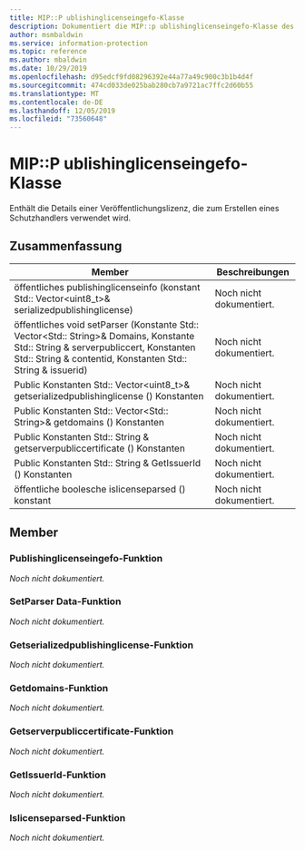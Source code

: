 ```yaml
---
title: MIP::P ublishinglicenseingefo-Klasse
description: Dokumentiert die MIP::p ublishinglicenseingefo-Klasse des MIP-SDKs (Microsoft Information Protection).
author: msmbaldwin
ms.service: information-protection
ms.topic: reference
ms.author: mbaldwin
ms.date: 10/29/2019
ms.openlocfilehash: d95edcf9fd08296392e44a77a49c900c3b1b4d4f
ms.sourcegitcommit: 474cd033de025bab280cb7a9721ac7ffc2d60b55
ms.translationtype: MT
ms.contentlocale: de-DE
ms.lasthandoff: 12/05/2019
ms.locfileid: "73560648"
---
```

# <a name="class-mippublishinglicenseinfo"></a>MIP::P ublishinglicenseingefo-Klasse 
Enthält die Details einer Veröffentlichungslizenz, die zum Erstellen eines Schutzhandlers verwendet wird.
  
## <a name="summary"></a>Zusammenfassung
 Member                        | Beschreibungen                                
--------------------------------|---------------------------------------------
öffentliches publishinglicenseinfo (konstant Std:: Vector\<uint8_t\>& serializedpublishinglicense)  | Noch nicht dokumentiert.
öffentliches void setParser (Konstante Std:: Vector\<Std:: String\>& Domains, Konstante Std:: String & serverpubliccert, Konstanten Std:: String & contentid, Konstanten Std:: String & issuerid)  | Noch nicht dokumentiert.
Public Konstanten Std:: Vector\<uint8_t\>& getserializedpublishinglicense () Konstanten  | Noch nicht dokumentiert.
Public Konstanten Std:: Vector\<Std:: String\>& getdomains () Konstanten  | Noch nicht dokumentiert.
Public Konstanten Std:: String & getserverpubliccertificate () Konstanten  | Noch nicht dokumentiert.
Public Konstanten Std:: String & GetIssuerId () Konstanten  | Noch nicht dokumentiert.
öffentliche boolesche islicenseparsed () konstant  | Noch nicht dokumentiert.
  
## <a name="members"></a>Member
  
### <a name="publishinglicenseinfo-function"></a>Publishinglicenseingefo-Funktion
_Noch nicht dokumentiert._

  
### <a name="setparseddata-function"></a>SetParser Data-Funktion
_Noch nicht dokumentiert._

  
### <a name="getserializedpublishinglicense-function"></a>Getserializedpublishinglicense-Funktion
_Noch nicht dokumentiert._

  
### <a name="getdomains-function"></a>Getdomains-Funktion
_Noch nicht dokumentiert._

  
### <a name="getserverpubliccertificate-function"></a>Getserverpubliccertificate-Funktion
_Noch nicht dokumentiert._

  
### <a name="getissuerid-function"></a>GetIssuerId-Funktion
_Noch nicht dokumentiert._

  
### <a name="islicenseparsed-function"></a>Islicenseparsed-Funktion
_Noch nicht dokumentiert._
